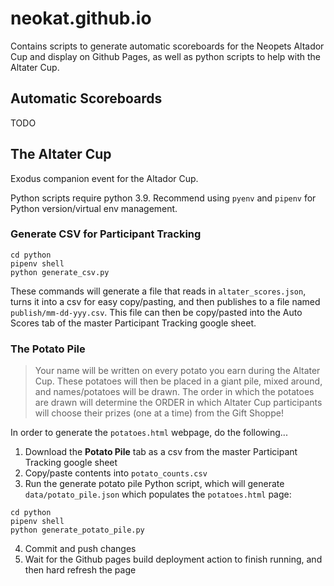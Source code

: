 # neokat.github.io
Contains scripts to generate automatic scoreboards for the Neopets Altador Cup and display on Github Pages, as well as python scripts to help with the Altater Cup.

## Automatic Scoreboards
TODO

## The Altater Cup
Exodus companion event for the Altador Cup.

Python scripts require python 3.9. Recommend using `pyenv` and `pipenv` for Python version/virtual env management.

### Generate CSV for Participant Tracking
```
cd python
pipenv shell
python generate_csv.py
```
These commands will generate a file that reads in `altater_scores.json`, turns it into a csv for easy copy/pasting, and then publishes to a file named `publish/mm-dd-yyy.csv`. This file can then be copy/pasted into the Auto Scores tab of the master Participant Tracking google sheet.

### The Potato Pile
> Your name will be written on every potato you earn during the Altater Cup. These potatoes will then be placed in a giant pile, mixed around, and names/potatoes will be drawn. The order in which the potatoes are drawn will determine the ORDER in which Altater Cup participants will choose their prizes (one at a time) from the Gift Shoppe!

In order to generate the `potatoes.html` webpage, do the following...
1. Download the **Potato Pile** tab as a csv from the master Participant Tracking google sheet
2. Copy/paste contents into `potato_counts.csv`
3. Run the generate potato pile Python script, which will generate `data/potato_pile.json` which populates the `potatoes.html` page:
```
cd python
pipenv shell
python generate_potato_pile.py
```
4. Commit and push changes
5. Wait for the Github pages build deployment action to finish running, and then hard refresh the page